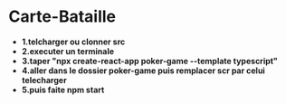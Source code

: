 # Carte-Bataille
-  **1.telcharger ou clonner src** 
-  **2.executer un terminale**
-  **3.taper "npx create-react-app poker-game --template typescript"**
-  **4.aller dans le dossier poker-game puis remplacer scr par celui telecharger**
-  **5.puis faite npm start**
